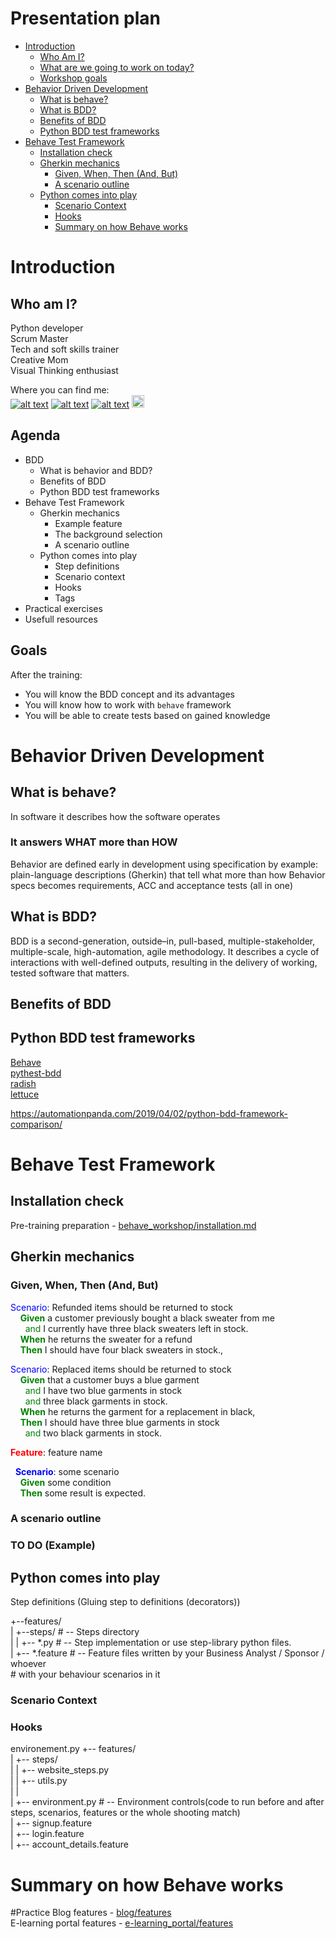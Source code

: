 # Presentation plan
- [Introduction](#Introduction)  
  - [Who Am I?](#who-am-i?)
  - [What are we going to work on today?](#agenda)  
  - [Workshop goals](#goals)
- [Behavior Driven Development](#behavior-driven-development)  
  - [What is behave?](#what-is-behave)  
  - [What is BDD?](#what-is-bdd?)
  - [Benefits of BDD](#benefits-of-bdd)
  - [Python BDD test frameworks](#python-bdd-test-frameworks)
- [Behave Test Framework](#behave-test-framework)
  - [Installation check](#installation)
  - [Gherkin mechanics](#gherkin-mechanics)  
    - [Given, When, Then (And, But)](#given-when-then-(and-but))  
    - [A scenario outline](#a-scenario-outline)  
  - [Python comes into play](#python-comes-into-play)  
    - [Scenario Context](#scenario-context)  
    - [Hooks](#hooks)  
    - [Summary on how Behave works](#summary-on-how-behave-works)

# Introduction

## Who am I?

Python developer  
Scrum Master  
Tech and soft skills trainer  
Creative Mom  
Visual Thinking enthusiast  

Where you can find me:  
[![alt text](http://i.imgur.com/wWzX9uB.png)](https://twitter.com/Malek_Agnieszka)
[![alt text](http://i.imgur.com/fep1WsG.png)](https://www.facebook.com/agnieszka.j.malek)
[![alt text](http://i.imgur.com/9I6NRUm.png)](https://github.com/Aga-Ma)
[<img src="http://i.imgur.com/4DfAevU.png" width="20"/>](https://www.linkedin.com/in/agnieszka-j-malek/)

## Agenda

* BDD
  + What is behavior and BDD?
  + Benefits of BDD
  + Python BDD test frameworks
* Behave Test Framework
  + Gherkin mechanics  
    - Example feature  
    - The background selection
    - A scenario outline
  + Python comes into play
    - Step definitions
    - Scenario context
    - Hooks
    - Tags
* Practical exercises
* Usefull resources

## Goals

After the training:
* You will know the BDD concept and its advantages
* You will know how to work with `behave` framework  
* You will be able to create tests based on gained knowledge  

# Behavior Driven Development
## What is behave?
In software it describes how the software operates

### It answers WHAT more than HOW
Behavior are defined early in development using specification by example: plain-language descriptions (Gherkin) that tell what more than how
Behavior specs becomes requirements, ACC and acceptance tests (all in one)

## What is BDD?
BDD is a second-generation, outside–in, pull-based, multiple-stakeholder, multiple-scale, high-automation, agile methodology. It describes a cycle of interactions with well-defined outputs, resulting in the delivery of working, tested software that matters.  

## Benefits of BDD

## Python BDD test frameworks

[Behave](https://behave.readthedocs.io/en/latest/)  
[pythest-bdd](https://pytest-bdd.readthedocs.io/en/latest/)  
[radish](http://radish-bdd.io/)  
[lettuce](http://lettuce.it/)  
  
https://automationpanda.com/2019/04/02/python-bdd-framework-comparison/

# Behave Test Framework
## Installation check

Pre-training preparation - [behave_workshop/installation.md](../installation.md)

## Gherkin mechanics
### Given, When, Then (And, But)

<span style="color: blue;">Scenario</span>: Refunded items should be returned to stock  
&nbsp;&nbsp;&nbsp;&nbsp;<span style="color: green;">**Given**</span> a customer previously bought a black sweater from me  
&nbsp;&nbsp;&nbsp;&nbsp;&nbsp;&nbsp;<span style="color: green;">and</span> I currently have three black sweaters left in stock.  
&nbsp;&nbsp;&nbsp;&nbsp;<span style="color: green;">**When**</span> he returns the sweater for a refund  
&nbsp;&nbsp;&nbsp;&nbsp;<span style="color: green;">**Then**</span> I should have four black sweaters in stock.,  
  
<span style="color: blue;">Scenario</span>: Replaced items should be returned to stock  
&nbsp;&nbsp;&nbsp;&nbsp;<span style="color: green;">**Given**</span> that a customer buys a blue garment  
&nbsp;&nbsp;&nbsp;&nbsp;&nbsp;&nbsp;<span style="color: green;">and</span> I have two blue garments in stock  
&nbsp;&nbsp;&nbsp;&nbsp;&nbsp;&nbsp;<span style="color: green;">and</span> three black garments in stock.  
&nbsp;&nbsp;&nbsp;&nbsp;<span style="color: green;">**When**</span> he returns the garment for a replacement in black,  
&nbsp;&nbsp;&nbsp;&nbsp;<span style="color: green;">**Then**</span> I should have three blue garments in stock  
&nbsp;&nbsp;&nbsp;&nbsp;&nbsp;&nbsp;<span style="color: green;">and</span> two black garments in stock.  

<span style="color: red;">**Feature**</span>: feature name  

&nbsp;&nbsp;<span style="color: blue;">**Scenario**</span>: some scenario  
&nbsp;&nbsp;&nbsp;&nbsp;<span style="color: green;">**Given**</span> some condition  
&nbsp;&nbsp;&nbsp;&nbsp;<span style="color: green;">**Then**</span> some result is expected.  

### A scenario outline
### TO DO (Example)

## Python comes into play

Step definitions (Gluing step to definitions (decorators))

+--features/  
|   +--steps/       # -- Steps directory  
|   |    +-- *.py   # -- Step implementation or use step-library python files.  
|   +-- *.feature   # -- Feature files written by your Business Analyst / Sponsor / whoever   
                    # with your behaviour scenarios in it  
                    
### Scenario Context

### Hooks 
environement.py
+-- features/  
|     +-- steps/  
|     |    +-- website_steps.py  
|     |    +-- utils.py  
|     |   
|     +-- environment.py      # -- Environment controls(code to run before and after steps, scenarios, features or the whole shooting match)  
|     +-- signup.feature  
|     +-- login.feature  
|     +-- account_details.feature  

# Summary on how Behave works

#Practice
Blog features - [blog/features](../blog/features)  
E-learning portal features - [e-learning_portal/features](../e-learning_portal/features)

